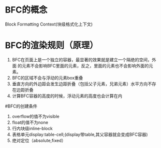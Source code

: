 # BFC的概念
Block Formatting Context(块级格式化上下文)

# BFC的渲染规则（原理）
1. BFC在页面上是一个独立的容器，最显著的效果就是建立一个隔绝的空间，外面
的元素不会影响BFC里面的元素，反之，里面的元素也不会影响外面的元素。
2. BFC的区域不会与浮动的元素box重叠
3. 垂直方向的外边距会发生边距折叠（包括父子元素，兄弟元素）水平方向不存在边距折叠
4. 计算BFC容器的高度的时候，浮动元素的高度也会计算在内

#BFC的创建条件
1. overflow的值不为visible
2. float的值不为none
3. 行内块级inline-block
4. 表格单元display:table-cell;(display带table,其父容器就会变成BFC容器)
5. 绝对定位（absolute,fixed）